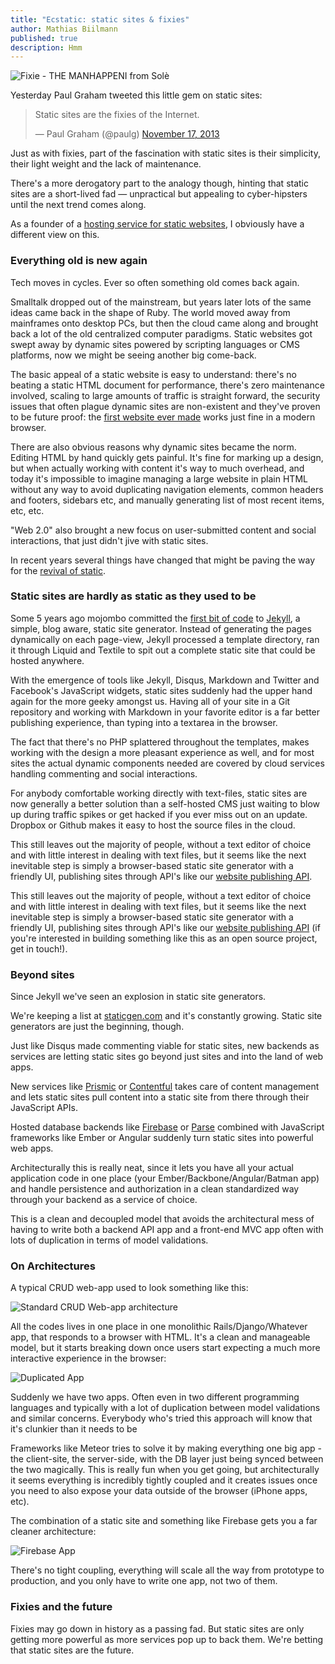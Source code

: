 ```yaml
---
title: "Ecstatic: static sites & fixies"
author: Mathias Biilmann
published: true
description: Hmm
---
```


![Fixie - THE MANHAPPENI from Solè](/img/posts/fixie.jpg)

Yesterday Paul Graham tweeted this little gem on static sites:

<blockquote class="twitter-tweet"><p>Static sites are the fixies of the Internet.</p>&mdash; Paul Graham (@paulg) <a href="https://twitter.com/paulg/statuses/402205795552489472">November 17, 2013</a></blockquote>

Just as with fixies, part of the fascination with static sites is their simplicity, their light weight and the lack of maintenance.

There's a more derogatory part to the analogy though, hinting that static sites are a short-lived fad — unpractical but appealing to cyber-hipsters until the next trend comes along.

As a founder of a [hosting service for static websites](https://www.bitballoon.com), I obviously have a different view on this.

### Everything old is new again

Tech moves in cycles. Ever so often something old comes back again.

Smalltalk dropped out of the mainstream, but years later lots of the same ideas came back in the shape of Ruby. The world moved away from mainframes onto desktop PCs, but then the cloud came along and brought back a lot of the old centralized computer paradigms. Static websites got swept away by dynamic sites powered by scripting languages or CMS platforms, now we might be seeing another big come-back.

The basic appeal of a static website is easy to understand: there's no beating a static HTML document for performance, there's zero maintenance involved, scaling to large amounts of traffic is straight forward, the security issues that often plague dynamic sites are non-existent and they've proven to be future proof: the [first website ever made](http://www.w3.org/History/19921103-hypertext/hypertext/WWW/TheProject.html) works just fine in a modern browser.

There are also obvious reasons why dynamic sites became the norm. Editing HTML by hand quickly gets painful. It's fine for marking up a design, but when actually working with content it's way to much overhead, and today it's impossible to imagine managing a large website in plain HTML without any way to avoid duplicating navigation elements, common headers and footers, sidebars etc, and manually generating list of most recent items, etc, etc.

"Web 2.0" also brought a new focus on user-submitted content and social interactions, that just didn't jive with static sites.

In recent years several things have changed that might be paving the way for the [revival of static](http://carrot.is/coding/static).

### Static sites are hardly as static as they used to be

Some 5 years ago mojombo committed the [first bit of code](https://github.com/mojombo/jekyll/commit/d189e05d236769c1e5594af9db4d6eacb86fc16e) to [Jekyll](https://github.com/mojombo/jekyll), a simple, blog aware, static site generator. Instead of generating the pages dynamically on each page-view, Jekyll processed a template directory, ran it through Liquid and Textile to spit out a complete static site that could be hosted anywhere.

With the emergence of tools like Jekyll, Disqus, Markdown and Twitter and Facebook's JavaScript widgets, static sites suddenly had the upper hand again for the more geeky amongst us. Having all of your site in a Git repository and working with Markdown in your favorite editor is a far better publishing experience, than typing into a textarea in the browser.

The fact that there's no PHP splattered throughout the templates, makes working with the design a more pleasant experience as well, and for most sites the actual dynamic components needed are covered by cloud services handling commenting and social interactions.

For anybody comfortable working directly with text-files, static sites are now generally a better solution than a self-hosted CMS just waiting to blow up during traffic spikes or get hacked if you ever miss out on an update. Dropbox or Github makes it easy to host the source files in the cloud.

This still leaves out the majority of people, without a text editor of choice and with little interest in dealing with text files, but it seems like the next inevitable step is simply a browser-based static site generator with a friendly UI, publishing sites through API's like our [website publishing API](https://www.bitballoon.com/docs/api).

This still leaves out the majority of people, without a text editor of choice and with little interest in dealing with text files, but it seems like the next inevitable step is simply a browser-based static site generator with a friendly UI, publishing sites through API's like our [website publishing API](https://www.bitballoon.com/docs/api) (if you're interested in building something like this as an open source project, get in touch!).

### Beyond sites

Since Jekyll we've seen an explosion in static site generators.

We're keeping a list at [staticgen.com](http://staticgen.com/) and it's constantly growing. Static site generators are just the beginning, though.

Just like Disqus made commenting viable for static sites, new backends as services are letting static sites go beyond just sites and into the land of web apps.

New services like [Prismic](https://prismic.io/) or [Contentful](https://www.contentful.com/) takes care of content management and lets static sites pull content into a static site from there through their JavaScript APIs.

Hosted database backends like [Firebase](https://www.firebase.com/) or [Parse](https://parse.com/) combined with JavaScript frameworks like Ember or Angular suddenly   turn static sites into powerful web apps.

Architecturally this is really neat, since it lets you have all your actual application code in one place (your Ember/Backbone/Angular/Batman app) and handle persistence and authorization in a clean standardized way through your backend as a service of choice.

This is a clean and decoupled model that avoids the architectural mess of having to write both a backend API app and a front-end MVC app often with lots of duplication in terms of model validations.

### On Architectures

A typical CRUD web-app used to look something like this:

![Standard CRUD Web-app architecture](/img/posts/standard-app.png)

All the codes lives in one place in one monolithic Rails/Django/Whatever app, that responds to a browser with HTML. It's a clean and manageable model, but it starts breaking down once users start expecting a much more interactive experience in the browser:

![Duplicated App](/img/posts/browser-server-app.png)

Suddenly we have two apps. Often even in two different programming languages and typically with a lot of duplication between model validations and similar concerns. Everybody who's tried this approach will know that it's clunkier than it needs to be

Frameworks like Meteor tries to solve it by making everything one big app - the client-site, the server-side, with the DB layer just being synced between the two magically. This is really fun when you get going, but architecturally it seems everything is incredibly tightly coupled and it creates issues once you need to also expose your data outside of the browser (iPhone apps, etc).

The combination of a static site and something like Firebase gets you a far cleaner architecture:

![Firebase App](/img/posts/firebase-app.png)

There's no tight coupling, everything will scale all the way from prototype to production, and you only have to write one app, not two of them.

### Fixies and the future

Fixies may go down in history as a passing fad. But static sites are only getting more powerful as more services pop up to back them. We're betting that static sites are the future.